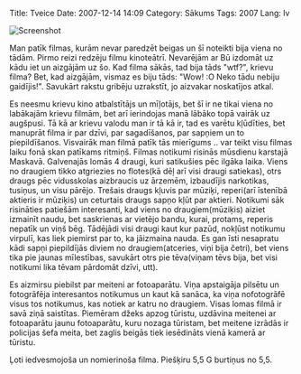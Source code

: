 Title: Tveice
Date: 2007-12-14 14:09
Category: Sākums
Tags: 2007
Lang: lv

![Screenshot][1]

Man patīk filmas, kurām nevar paredzēt beigas un šī noteikti bija viena no tādām. Pirmo reizi redzēju filmu kinoteātrī. Nevarējām ar Bū izdomāt uz kādu iet un aizgājām uz šo. Kad filma sākās, tad bija tāds "wtf?", krievu filma? Bet, kad aizgājām, vismaz es biju tāds: "Wow! :O Neko tādu nebiju gaidījis!". Savukārt rakstu gribēju uzrakstīt, jo aizvakar noskatījos atkal.

Es neesmu krievu kino atbalstītājs un mīļotājs, bet šī ir ne tikai viena no labākajām krievu filmām, bet arī ierindojas manā lābāko topā vairāk uz augšpusi. Tā kā ar krievu valodu man ir tā kā ir, tad es varētu kļūdīties, bet manuprāt filma ir par dzīvi, par sagadīšanos, par sapņiem un to piepildīšanos. Visvairāk man filmā patīk tās mierīgums .. var teikt visu filmas laiku fonā skan patīkams ritmiņš. Filmas notikumi risinās mūsdienu karstajā Maskavā. Galvenajās lomās 4 draugi, kuri satikušies pēc ilgāka laika. Viens no draugiem tikko atgriezies no flotes(kā dēļ arī visi draugi satiekas), otrs draugs pēc vidusskolas aizbraucis uz ārzemēm, izbaudījis narkotikas, tusiņus, un visu pārējo. Trešais draugs kļuvis par mūziķi, reperi(arī īstenībā aktieris ir mūziķis) un ceturtais draugs sapņo kļūt par aktieri. Notikumi sāk risināties patiešām interesanti, kad viens no draugiem(mūziķis) aiziet izmainīt naudu, bet saskrienas ar vietējo bandu, kurai, protams, reperis nepatīk un viņš bēg. Tādējādi visi draugi kaut kur pazūd, nokļūst notikumu virpulī, kas liek piemirst par to, ka jāizmaina nauda. Es gan īsti nesapratu kādi sapņi piepildījās diviem no draugiem(atceries, viņi bija četri), bet viens tika pie jaunas mīlestības, savukārt otrs pie tēva(viņam tēvs bija, bet visi notikumi lika tēvam pārdomāt dzīvi, utt).

Es aizmirsu piebilst par meiteni ar fotoaparātu. Viņa apstaigāja pilsētu un fotogrāfēja interesantos notikumus un kaut kā sanāca, ka viņa nofotogrāfē visus tos notikumus, kas notiek ar katru no draugiem. Visas lomas filmā ir savā ziņā saistītas. Piemēram džeks apzog tūristu, uzdāvina meitenei ar fotoaparātu jaunu fotoaparātu, kuru nozaga tūristam, bet meitene izrādās ir policijas šefa meita, bet zaglis beigās tiek iesēdināts vienā kamerā ar tūristu.

Ļoti iedvesmojoša un nomierinoša filma. Piešķiru 5,5 G burtiņus no 5,5.

  [1]: http://mstuff.org/blog/wp-content/uploads/2007/12/zhara_b001.jpg
